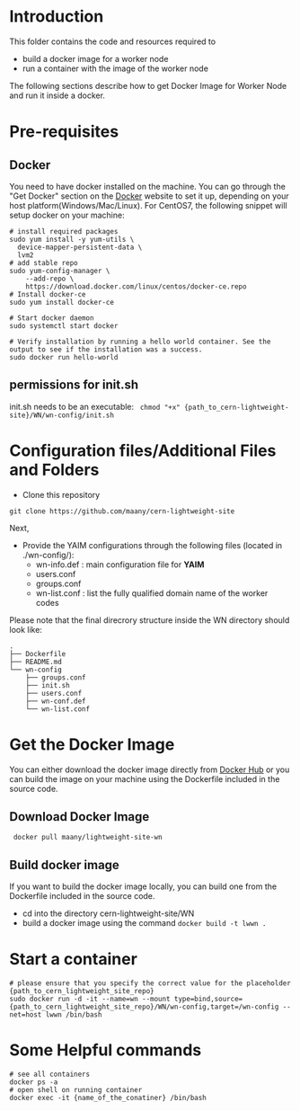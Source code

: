 # Introduction

This folder contains the code and resources required to 
 - build a docker image for a worker node
 - run a container with the image of the worker node
 
The following sections describe how to get Docker Image for Worker Node and run it inside a docker.

# Pre-requisites

## Docker
You need to have docker installed on the machine.
You can go through the "Get Docker" section on the [Docker](https://www.docker.com) website to set it up, depending on your host platform(Windows/Mac/Linux).
For CentOS7, the following snippet will setup docker on your machine:
~~~
# install required packages
sudo yum install -y yum-utils \
  device-mapper-persistent-data \
  lvm2
# add stable repo
sudo yum-config-manager \
    --add-repo \
    https://download.docker.com/linux/centos/docker-ce.repo
# Install docker-ce
sudo yum install docker-ce

# Start docker daemon
sudo systemctl start docker

# Verify installation by running a hello world container. See the output to see if the installation was a success.
sudo docker run hello-world
~~~
## permissions for init.sh
init.sh needs to be an executable:
` chmod "+x" {path_to_cern-lightweight-site}/WN/wn-config/init.sh`

# Configuration files/Additional Files and Folders
- Clone this repository
~~~
git clone https://github.com/maany/cern-lightweight-site
~~~
Next, 
 - Provide the YAIM configurations through the following files (located in ./wn-config/):
   - wn-info.def : main configuration file for **YAIM** 
   - users.conf
   - groups.conf
   - wn-list.conf : list the fully qualified domain name of the worker codes

Please note that the final direcrory structure inside the WN directory should look like:
```
.
├── Dockerfile
├── README.md
└── wn-config
    ├── groups.conf
    ├── init.sh
    ├── users.conf
    ├── wn-conf.def
    └── wn-list.conf
```
# Get the Docker Image 
 
 You can either download the docker image directly from [Docker Hub](https://hub.docker.com/r/maany/lightweight-site-wn/) or you can build the image on your machine using the Dockerfile included in the source code.
 
 ## Download Docker Image
 
` docker pull maany/lightweight-site-wn` 
 
 ## Build docker image
 If you want to build the docker image locally, you can build one from the Dockerfile included in the source code.
  - cd into the directory cern-lightweight-site/WN
  - build a docker image using the command
  `docker build -t lwwn .`
  
# Start a container
 
```
# please ensure that you specify the correct value for the placeholder {path_to_cern_lightweight_site_repo}
sudo docker run -d -it --name=wn --mount type=bind,source={path_to_cern_lightweight_site_repo}/WN/wn-config,target=/wn-config --net=host lwwn /bin/bash

```

# Some Helpful commands
~~~
# see all containers
docker ps -a
# open shell on running container
docker exec -it {name_of_the_conatiner} /bin/bash
~~~
